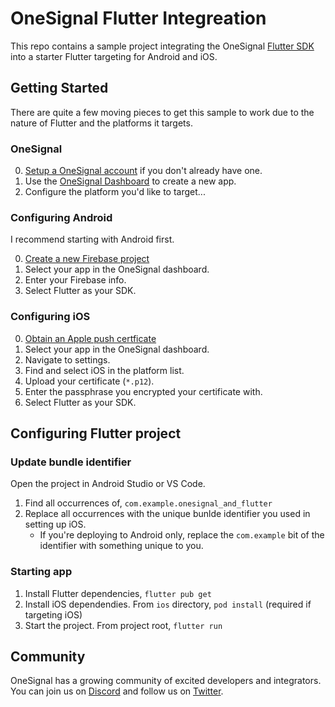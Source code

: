 # OneSignal Flutter Integreation

This repo contains a sample project integrating the OneSignal [Flutter SDK](https://github.com/OneSignal/OneSignal-Flutter-SDK) into a starter Flutter targeting for Android and iOS. 

## Getting Started

There are quite a few moving pieces to get this sample to work due to the nature of Flutter and the platforms it targets.

### OneSignal

0. [Setup a OneSignal account](https://app.onesignal.com/signup) if you don't already have one.
1. Use the [OneSignal Dashboard](https://app.onesignal.com/apps) to create a new app.
2. Configure the platform you'd like to target...

### Configuring Android

I recommend starting with Android first.

0. [Create a new Firebase project](/docs/setting-up-firebase-project.md)
1. Select your app in the OneSignal dashboard.
2. Enter your Firebase info.
3. Select Flutter as your SDK.

### Configuring iOS

0. [Obtain an Apple push certficate](docs/obtaining-ios-push-cert.md)
1. Select your app in the OneSignal dashboard.
2. Navigate to settings.
3. Find and select iOS in the platform list.
4. Upload your certificate (`*.p12`).
5. Enter the passphrase you encrypted your certificate with.
6. Select Flutter as your SDK.

## Configuring Flutter project

### Update bundle identifier

Open the project in Android Studio or VS Code.

1. Find all occurrences of, `com.example.onesignal_and_flutter`
2. Replace all occurrences with the unique bunlde identifier you used in setting up iOS.
    * If you're deploying to Android only, replace the `com.example` bit of the identifier with something unique to you.

### Starting app

1. Install Flutter dependencies, `flutter pub get`
2. Install iOS dependendies. From `ios` directory, `pod install`  (required if targeting iOS)
3. Start the project. From project root, `flutter run`

## Community

OneSignal has a growing community of excited developers and integrators. You can join us on [Discord](https://discord.gg/aanp5VFp6M) and follow us on [Twitter](https://twitter.com/onesignaldevelopers).
